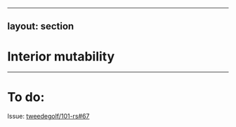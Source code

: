 
---
layout: section
---

# Interior mutability

---

# To do:

Issue: [tweedegolf/101-rs#67](https://github.com/tweedegolf/101-rs/issues/67)